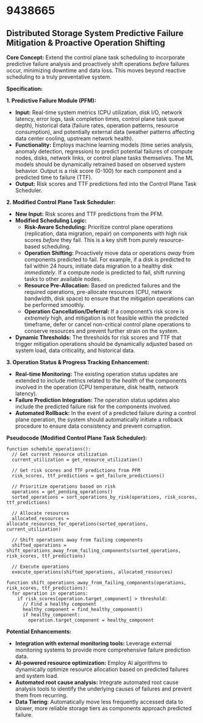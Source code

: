 # 9438665

## Distributed Storage System Predictive Failure Mitigation & Proactive Operation Shifting

**Core Concept:** Extend the control plane task scheduling to incorporate predictive failure analysis and proactively shift operations *before* failures occur, minimizing downtime and data loss. This moves beyond reactive scheduling to a truly preventative system.

**Specification:**

**1. Predictive Failure Module (PFM):**

*   **Input:** Real-time system metrics (CPU utilization, disk I/O, network latency, error logs, task completion times, control plane task queue depth), historical data (failure rates, operation patterns, resource consumption), and potentially external data (weather patterns affecting data center cooling, upstream network health).
*   **Functionality:**  Employs machine learning models (time series analysis, anomaly detection, regression) to predict potential failures of compute nodes, disks, network links, or control plane tasks themselves.  The ML models should be dynamically retrained based on observed system behavior.  Output is a risk score (0-100) for each component and a predicted time to failure (TTF).
*   **Output:**  Risk scores and TTF predictions fed into the Control Plane Task Scheduler.

**2. Modified Control Plane Task Scheduler:**

*   **New Input:** Risk scores and TTF predictions from the PFM.
*   **Modified Scheduling Logic:**
    *   **Risk-Aware Scheduling:** Prioritize control plane operations (replication, data migration, repair) on components with high risk scores *before* they fail.  This is a key shift from purely resource-based scheduling.
    *   **Operation Shifting:** Proactively move data or operations *away* from components predicted to fail.  For example, if a disk is predicted to fail within 24 hours, initiate data migration to a healthy disk *immediately*.  If a compute node is predicted to fail, shift running tasks to other available nodes.
    *   **Resource Pre-Allocation:** Based on predicted failures and the required operations, pre-allocate resources (CPU, network bandwidth, disk space) to ensure that the mitigation operations can be performed smoothly.
    *   **Operation Cancellation/Deferral:** If a component’s risk score is *extremely* high, and mitigation is not feasible within the predicted timeframe, defer or cancel non-critical control plane operations to conserve resources and prevent further strain on the system.
*   **Dynamic Thresholds:**  The thresholds for risk scores and TTF that trigger mitigation operations should be dynamically adjusted based on system load, data criticality, and historical data.

**3. Operation Status & Progress Tracking Enhancement:**

*   **Real-time Monitoring:**  The existing operation status updates are extended to include metrics related to the *health* of the components involved in the operation (CPU temperature, disk health, network latency).
*   **Failure Prediction Integration:**  The operation status updates also include the predicted failure risk for the components involved.
*   **Automated Rollback:** In the event of a predicted failure *during* a control plane operation, the system should automatically initiate a rollback procedure to ensure data consistency and prevent corruption.

**Pseudocode (Modified Control Plane Task Scheduler):**

```
function schedule_operations():
  // Get current resource utilization
  current_utilization = get_resource_utilization()

  // Get risk scores and TTF predictions from PFM
  risk_scores, ttf_predictions = get_failure_predictions()

  // Prioritize operations based on risk
  operations = get_pending_operations()
  sorted_operations = sort_operations_by_risk(operations, risk_scores, ttf_predictions)

  // Allocate resources
  allocated_resources = allocate_resources_for_operations(sorted_operations, current_utilization)

  // Shift operations away from failing components
  shifted_operations = shift_operations_away_from_failing_components(sorted_operations, risk_scores, ttf_predictions)

  // Execute operations
  execute_operations(shifted_operations, allocated_resources)

function shift_operations_away_from_failing_components(operations, risk_scores, ttf_predictions):
  for operation in operations:
    if risk_scores[operation.target_component] > threshold:
      // Find a healthy component
      healthy_component = find_healthy_component()
      if healthy_component:
        operation.target_component = healthy_component
```

**Potential Enhancements:**

*   **Integration with external monitoring tools:** Leverage external monitoring systems to provide more comprehensive failure prediction data.
*   **AI-powered resource optimization:** Employ AI algorithms to dynamically optimize resource allocation based on predicted failures and system load.
*   **Automated root cause analysis:** Integrate automated root cause analysis tools to identify the underlying causes of failures and prevent them from recurring.
*   **Data Tiering**: Automatically move less frequently accessed data to slower, more reliable storage tiers as components approach predicted failure.